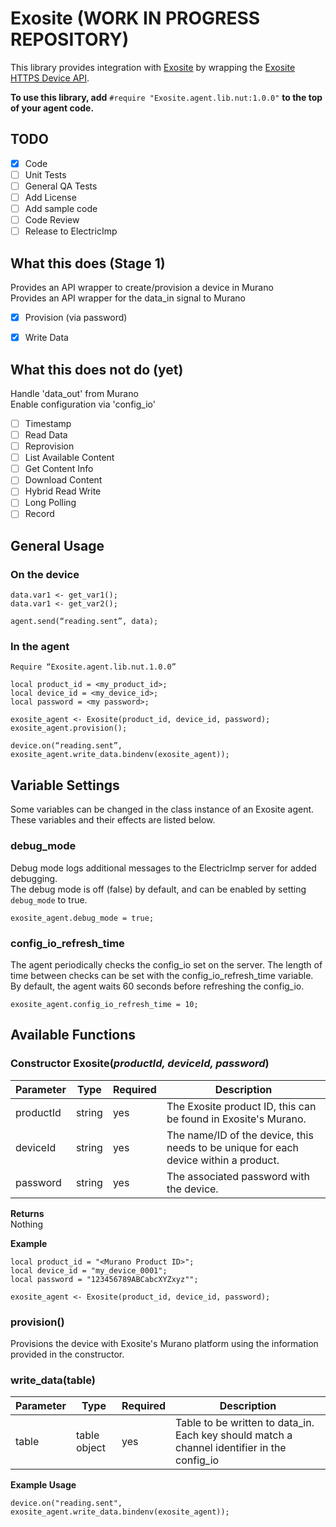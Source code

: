 # Exosite (WORK IN PROGRESS REPOSITORY)
This library provides integration with [Exosite](https://exosite.com/) by wrapping the [Exosite HTTPS Device API](http://docs.exosite.com/reference/products/device-api/http/).

**To use this library, add** `#require "Exosite.agent.lib.nut:1.0.0"` **to the top of your agent code.**

## TODO
- [x] Code
- [ ] Unit Tests
- [ ] General QA Tests
- [ ] Add License
- [ ] Add sample code
- [ ] Code Review
- [ ] Release to ElectricImp

## What this does (Stage 1)
Provides an API wrapper to create/provision a device in Murano \
Provides an API wrapper for the data_in signal to Murano
- [x] Provision (via password)
- [x] Write Data



## What this does not do (yet)
Handle 'data_out' from Murano \
Enable configuration via 'config_io'
- [ ] Timestamp
- [ ] Read Data
- [ ] Reprovision
- [ ] List Available Content
- [ ] Get Content Info
- [ ] Download Content
- [ ] Hybrid Read Write
- [ ] Long Polling
- [ ] Record

## General Usage
### On the device
```
data.var1 <- get_var1();
data.var1 <- get_var2();

agent.send(“reading.sent”, data);
```

### In the agent
```
Require “Exosite.agent.lib.nut.1.0.0”

local product_id = <my_product_id>;
local device_id = <my_device_id>;
local password = <my password>;

exosite_agent <- Exosite(product_id, device_id, password);
exosite_agent.provision();

device.on(“reading.sent”, exosite_agent.write_data.bindenv(exosite_agent));
```

## Variable Settings
Some variables can be changed in the class instance of an Exosite agent. These variables and their effects are listed below.

### debug\_mode
Debug mode logs additional messages to the ElectricImp server for added debugging. \
The debug mode is off (false) by default, and can be enabled by setting `debug_mode` to true.
```
exosite_agent.debug_mode = true;
```
### config\_io\_refresh\_time
The agent periodically checks the config_io set on the server. The length of time between checks can be set with the config_io_refresh_time variable. By default, the agent waits 60 seconds before refreshing the config_io.
```
exosite_agent.config_io_refresh_time = 10;
```

## Available Functions
### Constructor Exosite(*productId, deviceId, password*) ###
| Parameter | Type | Required | Description |
| -- | -- | -- | -- |
| productId | string | yes | The Exosite product ID, this can be found in Exosite's Murano.
| deviceId | string |  yes | The name/ID of the device, this needs to be unique for each device within a product.
| password | string | yes | The associated password with the device.

**Returns** \
Nothing

**Example**
```
local product_id = "<Murano Product ID>";
local device_id = "my_device_0001";
local password = "123456789ABCabcXYZxyz"";

exosite_agent <- Exosite(product_id, device_id, password);
```

### provision() ###
Provisions the device with Exosite's Murano platform using the information provided in the constructor.

### write\_data(table) ###
| Parameter | Type | Required | Description |
| -- | -- | -- | -- |
| table | table object | yes | Table to be written to data\_in. Each key should match a channel identifier in the config\_io |

**Example Usage**
```
device.on("reading.sent", exosite_agent.write_data.bindenv(exosite_agent));
```
